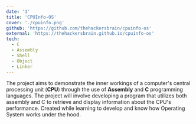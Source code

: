 ```yaml
---
date: '1'
title: 'CPUInfo-OS'
cover: './cpuinfo.png'
github: 'https://github.com/thehackersbrain/cpuinfo-os'
external: 'https://thehackersbrain.github.io/cpuinfo-os'
tech:
  - C
  - Assembly
  - Shell
  - Object
  - Linker
---
```


The project aims to demonstrate the inner workings of a computer's central processing unit (**CPU**) through the use of **Assembly** and **C** programming languages. The project will involve developing a program that utilizes both assembly and C to retrieve and display information about the CPU's performance. Created while learning to develop and know how Operating System works under the hood.
